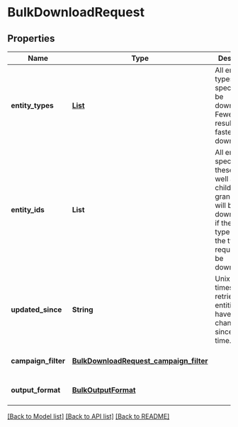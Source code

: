 # BulkDownloadRequest
## Properties

| Name | Type | Description | Notes |
|------------ | ------------- | ------------- | -------------|
| **entity\_types** | [**List**](BulkEntityType.md) | All entity types specified will be downloaded. Fewer types result in faster downloads. | [optional] [default to null] |
| **entity\_ids** | **List** | All entities specified by these IDs as well as their children and grandchildren will be downloaded if the entity type is one of the types requested to be downloaded. | [optional] [default to null] |
| **updated\_since** | **String** | Unix UTC timestamp to retrieve all entities that have changed since this time. | [optional] [default to null] |
| **campaign\_filter** | [**BulkDownloadRequest_campaign_filter**](BulkDownloadRequest_campaign_filter.md) |  | [optional] [default to null] |
| **output\_format** | [**BulkOutputFormat**](BulkOutputFormat.md) |  | [optional] [default to JSON] |

[[Back to Model list]](../README.md#documentation-for-models) [[Back to API list]](../README.md#documentation-for-api-endpoints) [[Back to README]](../README.md)

